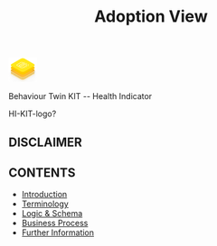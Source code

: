 ﻿---
id: overview
title: Adoption View
description: Behaviour Twin KIT
sidebar_position: 61
---

<div style={{display:'block'}}>
  <div style={{display:'inline-block', verticalAlign:'top'}}>

![Behaviour Twin KIT -- Health Indicator banner](../../../../../../static/img/kit-icons/behaviour-twin-hi-kit-icon-mini.png)

  </div>
  <div style={{display:'inline-block', fontSize:17, color:'rgb(255,166,1)', marginLeft:7, verticalAlign:'top', paddingTop:6}}>
Behaviour Twin KIT -- Health Indicator
  </div>
</div>

HI-KIT-logo?

## DISCLAIMER

## CONTENTS

- [Introduction](./introduction)
- [Terminology](./terminology)
- [Logic & Schema](./logic-schema)
- [Business Process](./business-process)
- [Further Information](./further-information)
